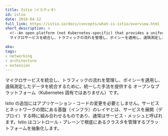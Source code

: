 ```yaml
---
title: Istio（イスティオ）
id: istio
date: 2018-04-12
full_link: https://istio.io/docs/concepts/what-is-istio/overview.html
short_description: >
  <!--An open platform (not Kubernetes-specific) that provides a uniform way to integrate microservices, manage traffic flow, enforce policies, and aggregate telemetry data.-->
  マイクロサービスを統合し、トラフィックの流れを管理し、ポイシーを適用し、遠隔測定したデータを統合するために、統一した手法を提供する オープンなプラットフォーム（Kubernetes 固有ではありません）です。

aka: 
tags:
- networking
- architecture
- extension
---
```

 <!--An open platform (not Kubernetes-specific) that provides a uniform way to integrate microservices, manage traffic flow, enforce policies, and aggregate telemetry data.-->
 マイクロサービスを統合し、トラフィックの流れを管理し、ポイシーを適用し、遠隔測定したデータを統合するために、統一した手法を提供する オープンなプラットフォーム（Kubernetes 固有ではありません）です。
<!--more--> 

<!--
Adding Istio does not require changing application code. It is a layer of infrastructure between a service and the network, which when combined with service deployments, is commonly referred to as a service mesh. Istio's control plane abstracts away the underlying cluster management platform, which may be Kubernetes, Mesosphere, etc.
-->
Istio の追加にはアプリケーション・コードの変更を必要としません。サービスとネットワークの間にある基盤（インフラ）のレイヤとは、サービスを展開（デプロイ）する時に組み合わせるものであり、通常はサービス・メッシュと呼ばれます。Istio はコントロール・プレーンで根底にあるクラスタを管理するプラットフォームを抽象化します。